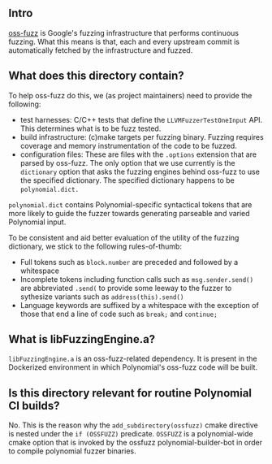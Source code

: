 ## Intro

[oss-fuzz][1] is Google's fuzzing infrastructure that performs continuous fuzzing. What this means is that, each and every upstream commit is automatically fetched by the infrastructure and fuzzed.

## What does this directory contain?

To help oss-fuzz do this, we (as project maintainers) need to provide the following:

- test harnesses: C/C++ tests that define the `LLVMFuzzerTestOneInput` API. This determines what is to be fuzz tested.
- build infrastructure: (c)make targets per fuzzing binary. Fuzzing requires coverage and memory instrumentation of the code to be fuzzed.
- configuration files: These are files with the `.options` extension that are parsed by oss-fuzz. The only option that we use currently is the `dictionary` option that asks the fuzzing engines behind oss-fuzz to use the specified dictionary. The specified dictionary happens to be `polynomial.dict.`

`polynomial.dict` contains Polynomial-specific syntactical tokens that are more likely to guide the fuzzer towards generating parseable and varied Polynomial input.

To be consistent and aid better evaluation of the utility of the fuzzing dictionary, we stick to the following rules-of-thumb:
  - Full tokens such as `block.number` are preceded and followed by a whitespace
  - Incomplete tokens including function calls such as `msg.sender.send()` are abbreviated `.send(` to provide some leeway to the fuzzer to sythesize variants such as `address(this).send()`
  - Language keywords are suffixed by a whitespace with the exception of those that end a line of code such as `break;` and `continue;`

## What is libFuzzingEngine.a?

`libFuzzingEngine.a` is an oss-fuzz-related dependency. It is present in the Dockerized environment in which Polynomial's oss-fuzz code will be built.

## Is this directory relevant for routine Polynomial CI builds?

No. This is the reason why the `add_subdirectory(ossfuzz)` cmake directive is nested under the `if (OSSFUZZ)` predicate. `OSSFUZZ` is a polynomial-wide cmake option that is invoked by the ossfuzz polynomial-builder-bot in order to compile polynomial fuzzer binaries.

[1]: https://github.com/google/oss-fuzz
